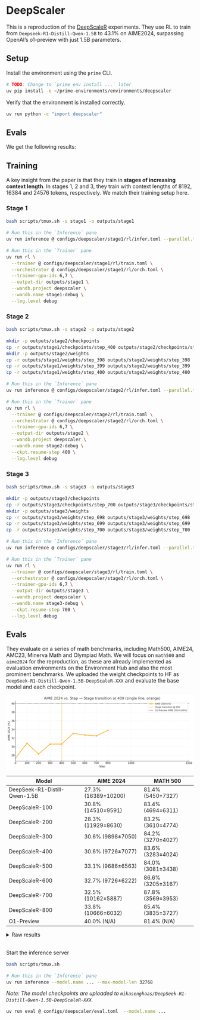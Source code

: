 # DeepScaler

This is a reproduction of the [DeepScaleR](https://pretty-radio-b75.notion.site/DeepScaleR-Surpassing-O1-Preview-with-a-1-5B-Model-by-Scaling-RL-19681902c1468005bed8ca303013a4e2) experiments. They use RL to train from `Deepseek-R1-Distill-Qwen-1.5B` to 43.1% on AIME2024, surpassing OpenAI’s o1-preview with just 1.5B parameters.

## Setup

Install the environment using the `prime` CLI.

```bash
# TODO: Change to `prime env install ...` later
uv pip install -e ~/prime-environments/environments/deepscaler
```

Verify that the environment is installed correctly.

```bash
uv run python -c "import deepscaler"
```

## Evals


We get the following results:

## Training

A key insight from the paper is that they train in **stages of increasing context length**. In stages 1, 2 and 3, they train with context lengths of 8192, 16384 and 24576 tokens, respectively. We match their training setup here.

### Stage 1

```bash
bash scripts/tmux.sh -s stage1 -o outputs/stage1
```

```bash
# Run this in the `Inference` pane
uv run inference @ configs/deepscaler/stage1/rl/infer.toml --parallel.tp 2 --parallel.dp 3 --max-model-len 16384
```

```bash
# Run this in the `Trainer` pane
uv run rl \
  --trainer @ configs/deepscaler/stage1/rl/train.toml \
  --orchestrator @ configs/deepscaler/stage1/rl/orch.toml \
  --trainer-gpu-ids 6,7 \
  --output-dir outputs/stage1 \
  --wandb.project deepscaler \
  --wandb.name stage1-debug \
  --log.level debug
```

### Stage 2

```bash
bash scripts/tmux.sh -s stage2 -o outputs/stage2
```

```bash
mkdir -p outputs/stage2/checkpoints
cp -r outputs/stage1/checkpoints/step_400 outputs/stage2/checkpoints/step_400
mkdir -p outputs/stage2/weights
cp -r outputs/stage1/weights/step_398 outputs/stage2/weights/step_398
cp -r outputs/stage1/weights/step_399 outputs/stage2/weights/step_399
cp -r outputs/stage1/weights/step_400 outputs/stage2/weights/step_400
```

```bash
# Run this in the `Inference` pane
uv run inference @ configs/deepscaler/stage2/rl/infer.toml --parallel.tp 2 --parallel.dp 3 --max-model-len 32768
```

```bash
# Run this in the `Trainer` pane
uv run rl \
  --trainer @ configs/deepscaler/stage2/rl/train.toml \
  --orchestrator @ configs/deepscaler/stage2/rl/orch.toml \
  --trainer-gpu-ids 6,7 \
  --output-dir outputs/stage2 \
  --wandb.project deepscaler \
  --wandb.name stage2-debug \
  --ckpt.resume-step 400 \
  --log.level debug
```

### Stage 3

```bash
bash scripts/tmux.sh -s stage3 -o outputs/stage3
```

```bash
mkdir -p outputs/stage3/checkpoints
cp -r outputs/stage3/checkpoints/step_700 outputs/stage3/checkpoints/step_700
mkdir -p outputs/stage3/weights
cp -r outputs/stage3/weights/step_698 outputs/stage3/weights/step_698
cp -r outputs/stage3/weights/step_699 outputs/stage3/weights/step_699
cp -r outputs/stage3/weights/step_700 outputs/stage3/weights/step_700
```

```bash
# Run this in the `Inference` pane
uv run inference @ configs/deepscaler/stage3/rl/infer.toml --parallel.tp 2 --parallel.dp 3 --max-model-len 32768
```

```bash
# Run this in the `Trainer` pane
uv run rl \
  --trainer @ configs/deepscaler/stage3/rl/train.toml \
  --orchestrator @ configs/deepscaler/stage3/rl/orch.toml \
  --trainer-gpu-ids 6,7 \
  --output-dir outputs/stage3 \
  --wandb.project deepscaler \
  --wandb.name stage3-debug \
  --ckpt.resume-step 700 \
  --log.level debug
```

## Evals

They evaluate on a series of math benchmarks, including Math500, AIME24, AMC23, Minerva Math and Olympiad Math. We will focus on `math500` and `aime2024` for the reproduction, as these are already implemented as evaluation environments on the Environment Hub and also the most prominent benchmarks. We uploaded the weight checkpoints to HF as `DeepSeek-R1-Distill-Qwen-1.5B-DeepScaleR-XXX` and evaluate the base model and each checkpoint.

![Evals](eval.png)

| Model | AIME 2024 | MATH 500 | 
|-------|-----------|----------|
| DeepSeek-R1-Distill-Qwen-1.5B | 27.3% (16389±10200) | 81.4% (5450±7327) |
| DeepScaleR-100 | 30.8% (14510±9591) | 83.4% (4694±6311) |
| DeepScaleR-200 | 28.3% (11929±8630) | 83.2% (3610±4774) |
| DeepScaleR-300 | 30.6% (9898±7050) | 84.2% (3270±4027) |
| DeepScaleR-400 | 30.6% (9726±7077) | 83.6% (3283±4024) |
| DeepScaleR-500 | 33.1% (9686±6563) | 84.0% (3081±3438) |
| DeepScaleR-600 | 32.7% (9726±6222) | 86.6% (3205±3167) |
| DeepScaleR-700 | 32.5% (10162±5887) | 87.8% (3569±3953) |
| DeepScaleR-800 | 33.8% (10666±6032) | 85.4% (3835±3727) |
| O1-Preview | 40.0% (N/A) | 81.4% (N/A) |

<details>
<summary>Raw results</summary>
<pre><code>
Base Model
Evaluated math500 in 1547.25s (Avg@1=0.8140, Pass@1: 0.8140, Completion Length: 5450.29 (±7327.93, ∈[266.00, 32734.00]), Truncated: 3.8%)
Evaluated aime2024 in 1546.06s (Avg@16=0.2729, Pass@8: 0.6130, Completion Length: 16389.57 (±10200.73, ∈[1643.00, 32699.00]), Truncated: 15.2%)

Step 100 (Stage 1)
Evaluated math500 in 1280.38s (Avg@1=0.8340, Pass@1: 0.8340, Completion Length: 4694.13 (±6311.37, ∈[225.00, 32729.00]), Truncated: 2.2%)
Evaluated aime2024 in 1279.09s (Avg@16=0.3083, Pass@8: 0.6363, Completion Length: 14510.24 (±9591.44, ∈[1606.00, 32696.00]), Truncated: 10.4%)

Step 200 (Stage 1)
Evaluated math500 in 942.63s (Avg@1=0.8320, Pass@1: 0.8320, Completion Length: 3610.20 (±4774.83, ∈[404.00, 32649.00]), Truncated: 0.8%)
Evaluated aime2024 in 942.34s (Avg@16=0.2833, Pass@8: 0.6043, Completion Length: 11929.71 (±8630.59, ∈[1770.00, 32701.00]), Truncated: 6.7%)

Step 300 (Stage 1)
Evaluated math500 in 737.77s (Avg@1=0.8420, Pass@1: 0.8420, Completion Length: 3270.25 (±4027.97, ∈[415.00, 32732.00]), Truncated: 0.4%)
Evaluated aime2024 in 736.54s (Avg@16=0.3063, Pass@8: 0.6350, Completion Length: 9898.05 (±7050.03, ∈[1606.00, 32696.00]), Truncated: 3.5%)

Step 400 (Stage 1)
Evaluated math500 in 727.78s (Avg@1=0.8360, Pass@1: 0.8360, Completion Length: 3283.45 (±4024.46, ∈[282.00, 32721.00]), Truncated: 0.4%)
Evaluated aime2024 in 726.83s (Avg@16=0.3063, Pass@8: 0.6567, Completion Length: 9726.12 (±7077.99, ∈[1266.00, 32686.00]), Truncated: 3.3%)

Step 500 (Stage 1)
Evaluated math500 in 660.66s (Avg@1=0.8540, Pass@1: 0.8540, Completion Length: 2961.01 (±3426.75, ∈[543.00, 32695.00]), Truncated: 0.6%)
Evaluated aime2024 in 658.95s (Avg@16=0.3000, Pass@8: 0.6460, Completion Length: 9121.69 (±6423.23, ∈[1323.00, 32687.00]), Truncated: 3.1%)

Step 500 (Stage 2)
Evaluated math500 in 370.32s (Avg@1=0.8400, Pass@1: 0.8400, Completion Length: 3081.88 (±3438.49, ∈[614.00, 32709.00]), Truncated: 0.4%)
Evaluated aime2024 in 368.68s (Avg@16=0.3312, Pass@8: 0.6287, Completion Length: 9686.62 (±6563.93, ∈[1140.00, 32686.00]), Truncated: 2.5%)

Step 600 (Stage 2)
Evaluated math500 in 334.98s (Avg@1=0.8660, Pass@1: 0.8660, Completion Length: 3205.39 (±3167.25, ∈[554.00, 22164.00]), Truncated: 0.0%)
Evaluated aime2024 in 354.83s (Avg@16=0.3271, Pass@8: 0.6353, Completion Length: 9726.84 (±6222.77, ∈[1162.00, 32683.00]), Truncated: 1.9%)

Step 700 (Stage 2)
Evaluated math500 in 377.43s (Avg@1=0.8780, Pass@1: 0.8780, Completion Length: 3569.39 (±3953.57, ∈[618.00, 32611.00]), Truncated: 0.4%)
Evaluated aime2024 in 375.57s (Avg@16=0.3250, Pass@8: 0.6550, Completion Length: 10162.39 (±5887.47, ∈[1428.00, 32672.00]), Truncated: 1.5%)

Step 800 (Stage 2)
Evaluated math500 in 400.01s (Avg@1=0.8540, Pass@1: 0.8540, Completion Length: 3835.00 (±3727.86, ∈[563.00, 23701.00]), Truncated: 0.0%)
Evaluated aime2024 in 398.19s (Avg@16=0.3375, Pass@8: 0.6860, Completion Length: 10666.42 (±6032.30, ∈[1898.00, 32686.00]), Truncated: 1.0%)

Step 850 (Stage 2)
Evaluated math500 in 445.40s (Avg@1=0.8640, Pass@1: 0.8640, Completion Length: 4216.45 (±4022.84, ∈[611.00, 23277.00]), Truncated: 0.0%)
Evaluated aime2024 in 446.29s (Avg@16=0.3250, Pass@8: 0.6350, Completion Length: 11313.77 (±5997.51, ∈[1695.00, 32686.00]), Truncated: 1.9%)
</code>
</pre>
</details>
<br/>

Start the inference server

```bash
bash scripts/tmux.sh
```

```bash
# Run this in the `Inference` pane
uv run inference --model.name ... --max-model-len 32768
```

*Note: The model checkpoints are uploaded to `mikasenghaas/DeepSeek-R1-Distill-Qwen-1.5B-DeepScaleR-XXX`.*

```bash
uv run eval @ configs/deepscaler/eval.toml  --model.name ...
```